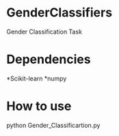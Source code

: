 # GenderClassifiers
Gender Classification Task

# Dependencies
*Scikit-learn
*numpy

# How to use
python Gender_Classificartion.py
